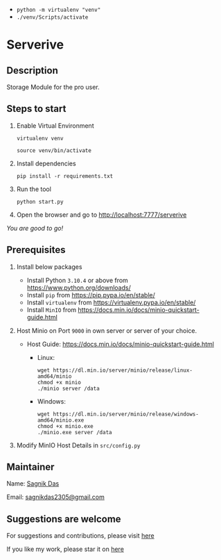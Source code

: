 - `python -m virtualenv "venv"`
- `./venv/Scripts/activate`

# Serverive

## Description

Storage Module for the pro user.

## Steps to start

1. Enable Virtual Environment

    ``` virtualenv venv ```

    ``` source venv/bin/activate ```

2. Install dependencies

    ``` pip install -r requirements.txt ```

3. Run the tool

    ```python start.py```

4. Open the browser and go to <http://localhost:7777/serverive>

_You are good to go!_

## Prerequisites

1. Install below packages
    - Install Python `3.10.4` or above from <https://www.python.org/downloads/>
    - Install `pip` from <https://pip.pypa.io/en/stable/>
    - Install `virtualenv` from <https://virtualenv.pypa.io/en/stable/>
    - Install `MinIO` from <https://docs.min.io/docs/minio-quickstart-guide.html>

2. Host Minio on Port `9000` in own server or server of your choice.
    - Host Guide: <https://docs.min.io/docs/minio-quickstart-guide.html>

        - Linux:

            ```
            wget https://dl.min.io/server/minio/release/linux-amd64/minio
            chmod +x minio
            ./minio server /data
            ```

        - Windows:

            ```
            wget https://dl.min.io/server/minio/release/windows-amd64/minio.exe
            chmod +x minio.exe
            ./minio.exe server /data
            ```

3. Modify MinIO Host Details in `src/config.py`

## Maintainer

Name: [Sagnik Das](https://github.com/sagnik-sudo)

Email: [sagnikdas2305@gmail.com](sagnikdas2305@gmail.com)

## Suggestions are welcome

For suggestions and contributions, please visit [here](https://github.com/sagnik-sudo/Serverive/issues)

If you like my work, please star it on [here](https://github.com/sagnik-sudo/Serverive)
